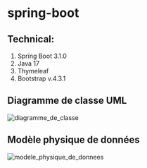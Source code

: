 # spring-boot
## Technical:

1. Spring Boot 3.1.0
2. Java 17
3. Thymeleaf
4. Bootstrap v.4.3.1


## Diagramme de classe UML
![diagramme_de_classe](https://drive.google.com/file/d/1sq6hnmJ-bPgiLc8BiEe_9gpmFCPuIvZS/view?usp=sharing)

## Modèle physique de données
![modele_physique_de_donnees](https://drive.google.com/file/d/1sq6hnmJ-bPgiLc8BiEe_9gpmFCPuIvZS/view?usp=sharing)





